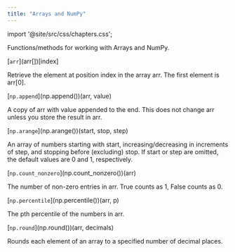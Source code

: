```yaml
---
title: "Arrays and NumPy"
---
```


import '@site/src/css/chapters.css';

<p className="main-description">Functions/methods for working with Arrays and NumPy.</p>

<div className="method-container">
    <div className="method">
        [<code>arr</code>](arr[])[index]
    </div>
    <div className="description">
        <p>Retrieve the element at position index in the array arr. The first element is arr[0].</p>
    </div>
</div>

<div className="method-container">
    <div className="method">
        [<code>np.append</code>](np.append())(arr, value)
    </div>
    <div className="description">
        <p>A copy of arr with value appended to the end. This does not change arr unless you store the result in arr.</p>
    </div>
</div>

<div className="method-container">
    <div className="method">
        [<code>np.arange</code>](np.arange())(start, stop, step)
    </div>
    <div className="description">
        <p>An array of numbers starting with start, increasing/decreasing in increments of step, and stopping before (excluding) stop. If start or step are omitted, the default values are 0 and 1, respectively.</p>
    </div>
</div>

<div className="method-container">
    <div className="method">
        [<code>np.count_nonzero</code>](np.count_nonzero())(arr)
    </div>
    <div className="description">
        <p>The number of non-zero entries in arr. True counts as 1, False counts as 0.</p>
    </div>
</div>

<div className="method-container">
    <div className="method">
        [<code>np.percentile</code>](np.percentile())(arr, p)
    </div>
    <div className="description">
        <p>The pth percentile of the numbers in arr.</p>
    </div>
</div>

<div className="method-container">
    <div className="method">
        [<code>np.round</code>](np.round())(arr, decimals)
    </div>
    <div className="description">
        <p>Rounds each element of an array to a specified number of decimal places.</p>
    </div>
</div>